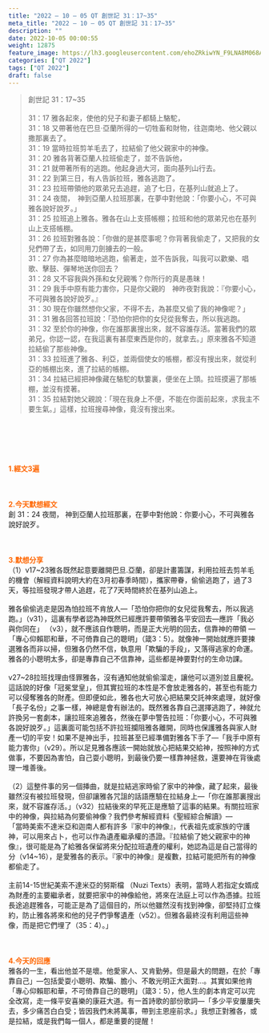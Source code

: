 ```yaml
---
title: "2022 – 10 – 05 QT 創世記 31：17~35"
meta_title: "2022 – 10 – 05 QT 創世記 31：17~35"
description: ""
date: 2022-10-05 00:00:55
weight: 12875
feature_image: https://lh3.googleusercontent.com/ehoZRkiwYN_F9LNA8M068AYxt73EavCZno-PD1cJRuf5BbSkQVUWr3gNEbt5kSs28Pb_Elg17kSrtf9ybWvojWoMV6I4tPM3vGRGDq6GkKkPdL2Gut4QAIw4-uykKUAtNiKgQKntvsU=w800
categories: ["QT 2022"]
tags: ["QT 2022"]
draft: false
---
```


<blockquote>創世記 31：17~35<br />
<br />
31：17 雅各起來，使他的兒子和妻子都騎上駱駝，<br />
31：18 又帶著他在巴旦‧亞蘭所得的一切牲畜和財物，往迦南地、他父親以撒那裏去了。<br />
31：19 當時拉班剪羊毛去了，拉結偷了他父親家中的神像。<br />
31：20 雅各背著亞蘭人拉班偷走了，並不告訴他，<br />
31：21 就帶著所有的逃跑。他起身過大河，面向基列山行去。<br />
31：22 到第三日，有人告訴拉班，雅各逃跑了。<br />
31：23 拉班帶領他的眾弟兄去追趕，追了七日，在基列山就追上了。<br />
31：24 夜間，　神到亞蘭人拉班那裏，在夢中對他說：「你要小心，不可與雅各說好說歹。」<br />
31：25 拉班追上雅各。雅各在山上支搭帳棚；拉班和他的眾弟兄也在基列山上支搭帳棚。<br />
31：26 拉班對雅各說：「你做的是甚麼事呢？你背著我偷走了，又把我的女兒們帶了去，如同用刀劍擄去的一般。<br />
31：27 你為甚麼暗暗地逃跑，偷著走，並不告訴我，叫我可以歡樂、唱歌、擊鼓、彈琴地送你回去？<br />
31：28 又不容我與外孫和女兒親嘴？你所行的真是愚昧！<br />
31：29 我手中原有能力害你，只是你父親的　神昨夜對我說：『你要小心，不可與雅各說好說歹。』<br />
31：30 現在你雖然想你父家，不得不去，為甚麼又偷了我的神像呢？」<br />
31：31 雅各回答拉班說：「恐怕你把你的女兒從我奪去，所以我逃跑。<br />
31：32 至於你的神像，你在誰那裏搜出來，就不容誰存活。當著我們的眾弟兄，你認一認，在我這裏有甚麼東西是你的，就拿去。」原來雅各不知道拉結偷了那些神像。<br />
31：33 拉班進了雅各、利亞，並兩個使女的帳棚，都沒有搜出來，就從利亞的帳棚出來，進了拉結的帳棚。<br />
31：34 拉結已經把神像藏在駱駝的馱簍裏，便坐在上頭。拉班摸遍了那帳棚，並沒有摸著。<br />
31：35 拉結對她父親說：「現在我身上不便，不能在你面前起來，求我主不要生氣。」這樣，拉班搜尋神像，竟沒有搜出來。</blockquote><br />
&nbsp;<br />
<br />
&nbsp;<br />
<br />
<span style="color: #ff6600;"><strong>1.經文3遍</strong></span><br />
<br />
&nbsp;<br />
<br />
<span style="color: #ff6600;"><strong>2.今天默想經文<br />
</strong></span>創 31：24 夜間， 神到亞蘭人拉班那裏，在夢中對他說：你要小心，不可與雅各說好說歹。<br />
<br />
&nbsp;<br />
<br />
<strong><span style="color: #ff6600;">3.默想分享<br />
</span></strong>（1）v17~23雅各既然起意要離開巴旦.亞蘭，卻是計畫籌謀，利用拉班去剪羊毛的機會（解經資料說明大約在3月初春季時間），攜家帶眷，偷偷逃跑了，過了3天，等拉班發現才帶人追趕，花了7天時間終於在基列山追上。<br />
<br />
雅各偷偷逃走是因為怕拉班不肯放人—「恐怕你把你的女兒從我奪去，所以我逃跑。」（v31），這裏有學者認為神既然已經應許要帶領雅各平安回去—應許「我必與你同在」 （v3），就不應該自作聰明，而是正大光明的回去，信靠神的帶領 —「專心仰賴耶和華，不可倚靠自己的聰明」（箴3：5）。就像神一開始就應許要揀選雅各而非以掃，但雅各仍然不信，執意用「欺騙的手段」，又落得逃家的命運。雅各的小聰明太多，卻是專靠自己不信靠神，這些都是神要對付的生命功課。<br />
<br />
v27~28拉班找理由怪罪雅各，沒有通知他就偷偷溜走，讓他可以道別並且慶祝。這話說的好像「冠冕堂皇」，但其實拉班的本性是不會放走雅各的，甚至也有能力可以侵奪雅各的財產。但即便如此，雅各也大可放心把結果交託神來處理，就好像「長子名份」之事一樣，神總是會有辦法的。既然雅各靠自己選擇逃跑了，神就允許換另一套劇本，讓拉班來追雅各，然後在夢中警告拉班：「你要小心，不可與雅各說好說歹。」這裏面可能包括不許拉班攔阻雅各離開，同時也保護雅各與家人財產一切的平安！如果不是神出手，拉班甚至已經準備對雅各下手了—「我手中原有能力害你」（v29）。所以足見雅各應該一開始就放心把結果交給神，按照神的方式做事，不要因為害怕，自己耍小聰明，到最後仍要一樣靠神拯救，還要神在背後處理一堆善後。<br />
<br />
（2）這整件事的另一個挿曲，就是拉結逃家時偷了家中的神像，藏了起來，最後雖然沒有被拉班發現，但卻讓雅各咒詛的話語應驗在拉結身上—「你在誰那裏搜出來，就不容誰存活。」（v32）拉結後來的早死正是應驗了這事的結果。有關拉班家中的神像，與拉結為何要偷神像？我們參考解經資料《聖經綜合解讀》—<br />
「當時美索不達米亞和迦南人都有許多『家中的神像』，代表祖先或家族的守護神，可以用來占卜，也可以作為遺產繼承權的憑證。『拉結偷了她父親家中的神像』，很可能是為了給雅各保留將來分配拉班遺產的權利，她認為這是自己當得的分（v14~16），是愛雅各的表示。『家中的神像』是複數，拉結可能把所有的神像都偷走了。<br />
<br />
主前14-15世紀美索不達米亞的努斯檔 （Nuzi Texts）表明，當時人若指定女婿成為財產的主要繼承者，就要把家中的神像給他，將來在法庭上可以作為憑據。拉班長途追趕雅各，可能正是為了這個目的，所以他雖然沒有找到神像，卻堅持訂立條約，防止雅各將來和他的兒子們爭奪遺產（v52）。但雅各最終沒有利用這些神像，而是把它們埋了（35：4）。」<br />
<br />
&nbsp;<br />
<br />
<strong><span style="color: #ff6600;">4.今天的回應<br />
</span></strong>雅各的一生，看出他並不是壞。他愛家人、又肯勤勞。但是最大的問題，在於「專靠自己」—包括愛耍小聰明、欺騙、膽小、不敢光明正大面對…。其實如果他肯「專心仰賴耶和華，不可倚靠自己的聰明」（箴3：5），他人生的劇本肯定可以完全改寫，走一條平安喜樂的康莊大道。有一首詩歌的部份歌詞—「多少平安屢屢失去，多少痛苦白白受；皆因我們未將萬事，帶到主恩座前求。」我想正對雅各，或是拉結，或是我們每一個人，都是重要的提醒！
        